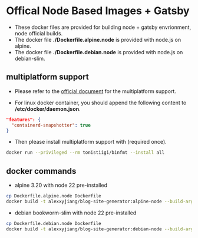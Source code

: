 # Offical Node Based Images + Gatsby
* These docker files are provided for building node + gatsby envrionment, node official builds.
* The docker file **./Dockerfile.alpine.node** is provided with node.js on alpine.
* The docker file **./Dockerfile.debian.node** is provided with node.js on debian-slim.

## multiplatform support
* Please refer to the [official document](https://docs.docker.com/build/guide/multi-platform/) for the multiplatform support.

* For linux docker container, you should append the following content to **/etc/docker/daemon.json**.
```json
"features": {
  "containerd-snapshotter": true
}
```

* Then please install multiplatform support with (required once).
```sh
docker run --privileged --rm tonistiigi/binfmt --install all
```

## docker commands
* alpine 3.20 with node 22 pre-installed
```sh
cp Dockerfile.alpine.node Dockerfile
docker build -t alexxyjiang/blog-site-generator:alpine-node --build-arg uid=$(id -u) --platform linux/amd64,linux/arm64 .
```

* debian bookworm-slim with node 22 pre-installed
```sh
cp Dockerfile.debian.node Dockerfile
docker build -t alexxyjiang/blog-site-generator:debian-node --build-arg uid=$(id -u) --platform linux/amd64,linux/arm64 .
```
